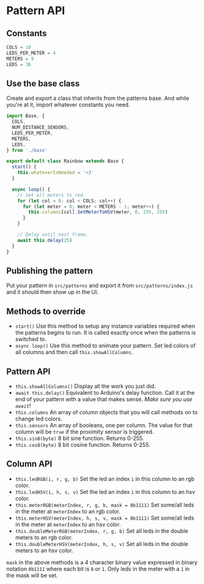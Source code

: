 # Pattern API

## Constants

```js
COLS = 10
LEDS_PER_METER = 4
METERS = 9
LEDS = 36
```

## Use the base class

Create and export a class that inherits from the patterns base. And while you're at it, import whatever constants you need.

```js
import Base, {
  COLS,
  NUM_DISTANCE_SENSORS,
  LEDS_PER_METER,
  METERS,
  LEDS,
} from './base'

export default class Rainbow extends Base {
  start() {
    this.whateverIsNeeded = '<3'
  }

  async loop() {
    // Set all meters to red.
    for (let col = 0; col < COLS; col++) {
      for (let meter = 0; meter < METERS - 1; meter++) {
        this.columns[col].SetMeterToHSV(meter, 0, 255, 255)
      }
    }

    // Delay until next frame.
    await this.delay(25)
  }
}
```

## Publishing the pattern

Put your pattern in `src/patterns` and export it from `src/patterns/index.js` and it should then show up in the UI.

## Methods to override

- `start()` Use this method to setup any instance variables required when the patterns begins to run. It is called exactly once when the patterns is switched to.
- `async loop()` Use this method to animate your pattern. Set led colors of all columns and then call `this.showAllColumns`.

## Pattern API

- `this.showAllColumns()` Display all the work you just did.
- `await this.delay()` Equivalent to Arduino's delay function. Call it at the end of your pattern with a value that makes sense. _Make sure you use `await`!_
- `this.columns` An array of column objects that you will call methods on to change led colors.
- `this.sensors` An array of booleans, one per column. The value for that column will be `true` if the proximity sensor is triggered.
- `this.sin8(byte)` 8 bit sine function. Returns 0-255.
- `this.cos8(byte)` 8 bit cosine function. Returns 0-255.

## Column API

- `this.ledRGB(i, r, g, b)` Set the led an index `i` in this column to an rgb color.
- `this.ledHSV(i, h, s, v)` Set the led an index `i` in this column to an hsv color.
- `this.meterRGB(meterIndex, r, g, b, mask = 0b1111)` Set some/all leds in the meter at `meterIndex` to an rgb color.
- `this.meterHSV(meterIndex, h, s, v, mask = 0b1111)` Set some/all leds in the meter at `meterIndex` to an hsv color.
- `this.doubleMeterRGB(meterIndex, r, g, b)` Set all leds in the double meters to an rgb color.
- `this.doubleMeterHSV(meterIndex, h, s, v)` Set all leds in the double meters to an hsv color.

`mask` in the above methods is a 4 character binary value expressed in binary notation `0b1111` where each bit is `0` or `1`. Only leds in the meter with a `1` in the mask will be set.
